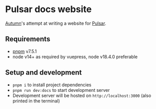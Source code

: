 # Pulsar docs website

[Autumn]'s attempt at writing a website for [Pulsar].

## Requirements

- [pnpm] v7.5.1
- node v14+ as required by vuepress, node v18.4.0 preferable

## Setup and development

- `pnpm i` to install project dependencies
- `pnpm run dev:docs` to start development server
- Development server will be hosted on `http://localhost:3000` (also printed in the terminal)

<!-- todo blurb on deployment -->

[Autumn]: https://github.com/autumnblazey
[pnpm]: https://pnpm.io
[Pulsar]: https://github.com/pulsar-edit
